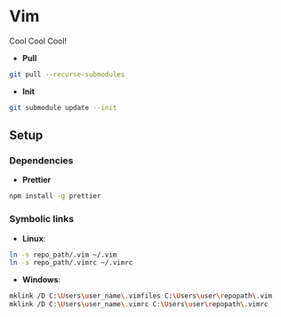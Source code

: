 # Vim

Cool Cool Cool!

- **Pull**

```sh
git pull --recurse-submodules
```

- **Init**

```sh
git submodule update --init
```

## Setup

### Dependencies

- **Prettier**

```sh
npm install -g prettier
```

### Symbolic links

- **Linux**:

```sh
ln -s repo_path/.vim ~/.vim
ln -s repo_path/.vimrc ~/.vimrc
```

- **Windows**:

```sh
mklink /D C:\Users\user_name\.vimfiles C:\Users\user\repopath\.vim
mklink /D C:\Users\user_name\.vimrc C:\Users\user\repopath\.vimrc
```
